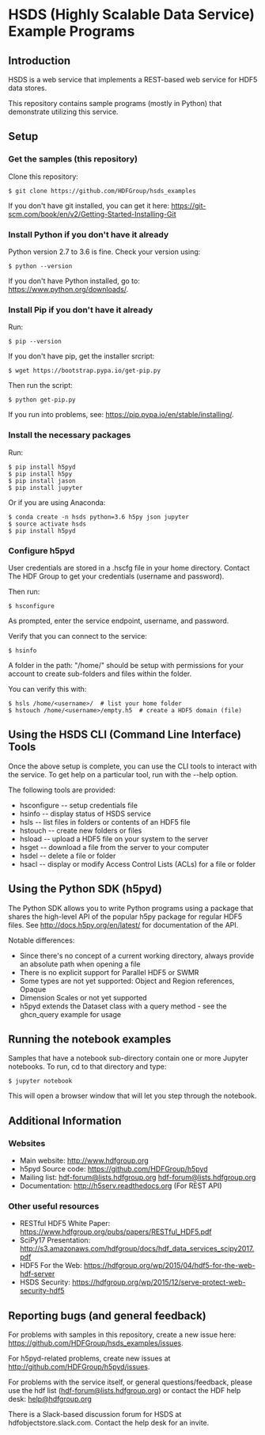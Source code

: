 # HSDS (Highly Scalable Data Service) Example Programs

## Introduction
 
HSDS is a web service that implements a REST-based web service for HDF5 data stores.

This repository contains sample programs (mostly in Python) that demonstrate
utilizing this service.

## Setup
 
### Get the samples (this repository)

Clone this repository:

    $ git clone https://github.com/HDFGroup/hsds_examples

If you don't have git installed, you can get it here: https://git-scm.com/book/en/v2/Getting-Started-Installing-Git

### Install Python if you don't have it already

Python version 2.7 to 3.6 is fine. Check your version using:

    $ python --version

If you don't have Python installed, go to: https://www.python.org/downloads/.

### Install Pip if you don't have it already

Run:

    $ pip --version

If you don't have pip, get the installer srcript:

    $ wget https://bootstrap.pypa.io/get-pip.py

Then run the script:

    $ python get-pip.py 

If you run into problems, see: https://pip.pypa.io/en/stable/installing/.

### Install the necessary packages

Run:

    $ pip install h5pyd
    $ pip install h5py
    $ pip install jason
    $ pip install jupyter

Or if you are using Anaconda:

    $ conda create -n hsds python=3.6 h5py json jupyter
    $ source activate hsds
    $ pip install h5pyd

### Configure h5pyd
 
User credentials are stored in a .hscfg file in your home directory.
Contact The HDF Group to get your credentials (username and password).

Then run:

    $ hsconfigure

As prompted, enter the service endpoint, username, and password.

Verify that you can connect to the service:

    $ hsinfo

A folder in the path: "/home/<username>" should be setup with permissions for 
your account to create sub-folders and files within the folder.  

You can verify this with:

    $ hsls /home/<username>/  # list your home folder
    $ hstouch /home/<username>/empty.h5  # create a HDF5 domain (file)

## Using the HSDS CLI (Command Line Interface) Tools

Once the above setup is complete, you can use the CLI tools to interact with the service.  To get help on a particular tool, run with the --help option.

The following tools are provided:

* hsconfigure -- setup credentials file
* hsinfo -- display status of HSDS service
* hsls -- list files in folders or contents of an HDF5 file
* hstouch -- create new folders or files
* hsload -- upload a HDF5 file on your system to the server
* hsget -- download a file from the server to your computer
* hsdel -- delete a file or folder
* hsacl -- display or modify Access Control Lists (ACLs) for a file or folder

## Using the Python SDK (h5pyd)

The Python SDK allows you to write Python programs using a package that shares the 
high-level API of the popular h5py package for regular HDF5 files.  See http://docs.h5py.org/en/latest/ for documentation of the API.

Notable differences:

* Since there's no concept of a current working directory, always provide an absolute path when opening a file
* There is no explicit support for Parallel HDF5 or SWMR
* Some types are not yet supported: Object and Region references, Opaque
* Dimension Scales or not yet supported
* h5pyd extends the Dataset class with a query method - see the ghcn_query example for usage

## Running the notebook examples

Samples that have a notebook sub-directory contain one or more Jupyter notebooks.
To run, cd to that directory and type:

    $ jupyter notebook

This will open a browser window that will let you step through the notebook.

## Additional Information

### Websites

* Main website: http://www.hdfgroup.org
* h5pyd Source code: https://github.com/HDFGroup/h5pyd
* Mailing list: hdf-forum@lists.hdfgroup.org <hdf-forum@lists.hdfgroup.org>
* Documentation: http://h5serv.readthedocs.org  (For REST API)

### Other useful resources

* RESTful HDF5 White Paper: https://www.hdfgroup.org/pubs/papers/RESTful_HDF5.pdf  
* SciPy17 Presentation: http://s3.amazonaws.com/hdfgroup/docs/hdf_data_services_scipy2017.pdf 
* HDF5 For the Web: https://hdfgroup.org/wp/2015/04/hdf5-for-the-web-hdf-server
* HSDS Security: https://hdfgroup.org/wp/2015/12/serve-protect-web-security-hdf5 


## Reporting bugs (and general feedback)

For problems with samples in this repository, create a new issue here: https://github.com/HDFGroup/hsds_examples/issues. 

For h5pyd-related problems, create new issues at http://github.com/HDFGroup/h5pyd/issues. 

For problems with the service itself, or general questions/feedback, please use the hdf list (hdf-forum@lists.hdfgroup.org) or contact the HDF help desk: help@hdfgroup.org

There is a Slack-based discussion forum for HSDS at hdfobjectstore.slack.com.  Contact the help desk for an invite.



